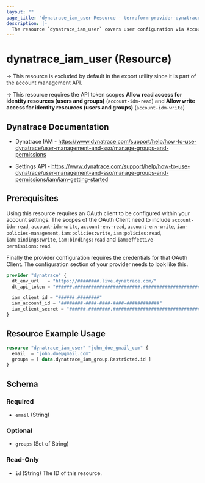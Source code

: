 ```yaml
---
layout: ""
page_title: "dynatrace_iam_user Resource - terraform-provider-dynatrace"
description: |-
  The resource `dynatrace_iam_user` covers user configuration via Account Management API for SaaS Accounts
---
```


# dynatrace_iam_user (Resource)

-> This resource is excluded by default in the export utility since it is part of the account management API.

-> This resource requires the API token scopes **Allow read access for identity resources (users and groups)** (`account-idm-read`) and **Allow write access for identity resources (users and groups)** (`account-idm-write`)

## Dynatrace Documentation

- Dynatrace IAM - https://www.dynatrace.com/support/help/how-to-use-dynatrace/user-management-and-sso/manage-groups-and-permissions

- Settings API - https://www.dynatrace.com/support/help/how-to-use-dynatrace/user-management-and-sso/manage-groups-and-permissions/iam/iam-getting-started

## Prerequisites

Using this resource requires an OAuth client to be configured within your account settings.
The scopes of the OAuth Client need to include `account-idm-read`, `account-idm-write`, `account-env-read`, `account-env-write`, `iam-policies-management`, `iam:policies:write`, `iam:policies:read`, `iam:bindings:write`, `iam:bindings:read` and `iam:effective-permissions:read`.

Finally the provider configuration requires the credentials for that OAuth Client.
The configuration section of your provider needs to look like this.
```terraform
provider "dynatrace" {
  dt_env_url   = "https://########.live.dynatrace.com/"
  dt_api_token = "######.########################.################################################################"  

  iam_client_id = "######.########"
  iam_account_id = "########-####-####-####-############"
  iam_client_secret = "######.########.################################################################"  
}
```

## Resource Example Usage

```terraform
resource "dynatrace_iam_user" "john_doe_gmail_com" {
  email  = "john.doe@gmail.com"
  groups = [ data.dynatrace_iam_group.Restricted.id ]
}
```

<!-- schema generated by tfplugindocs -->
## Schema

### Required

- `email` (String)

### Optional

- `groups` (Set of String)

### Read-Only

- `id` (String) The ID of this resource.
